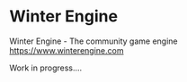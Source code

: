 Winter Engine
============

Winter Engine - The community game engine
https://www.winterengine.com


Work in progress....
